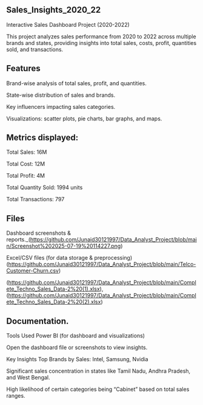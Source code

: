 ## Sales_Insights_2020_22
 Interactive Sales Dashboard Project (2020-2022)

This project analyzes sales performance from 2020 to 2022 across multiple brands and states, providing insights into total sales, costs, profit, quantities sold, and transactions.

## Features
Brand-wise analysis of total sales, profit, and quantities.

State-wise distribution of sales and brands.

Key influencers impacting sales categories.

Visualizations: scatter plots, pie charts, bar graphs, and maps.

## Metrics displayed:

Total Sales: 16M

Total Cost: 12M

Total Profit: 4M

Total Quantity Sold: 1994 units

Total Transactions: 797

## Files
Dashboard screenshots & reports._(https://github.com/Junaid30121997/Data_Analyst_Project/blob/main/Screenshot%202025-07-19%20114227.png)

Excel/CSV files (for data storage & preprocessing) (https://github.com/Junaid30121997/Data_Analyst_Project/blob/main/Telco-Customer-Churn.csv)

(https://github.com/Junaid30121997/Data_Analyst_Project/blob/main/Complete_Techno_Sales_Data-2%20(1).xlsx),
(https://github.com/Junaid30121997/Data_Analyst_Project/blob/main/Complete_Techno_Sales_Data-2%20(2).xlsx)
## Documentation.

Tools Used
Power BI (for dashboard and visualizations)




Open the dashboard file or screenshots to view insights. 



 Key Insights
Top Brands by Sales: Intel, Samsung, Nvidia

Significant sales concentration in states like Tamil Nadu, Andhra Pradesh, and West Bengal.

High likelihood of certain categories being “Cabinet” based on total sales ranges.
